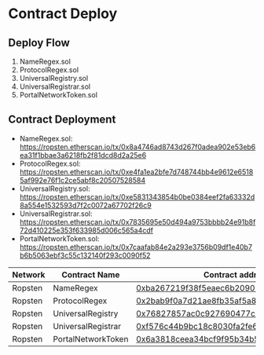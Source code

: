 # Contract Deploy

## Deploy Flow

1. NameRegex.sol
2. ProtocolRegex.sol
3. UniversalRegistry.sol
4. UniversalRegistrar.sol
5. PortalNetworkToken.sol

## Contract Deployment

- NameRegex.sol: https://ropsten.etherscan.io/tx/0x8a4746ad8743d267f0adea902e53eb6ea31f1bbae3a6218fb2f81dcd8d2a25e6
- ProtocolRegex.sol: https://ropsten.etherscan.io/tx/0xe4fa1ea2bfe7d748744bb4e9612e65185af992e76f1c2ce5abf8c20507528584
- UniversalRegistry.sol: https://ropsten.etherscan.io/tx/0xe5831343854b0be0384eef2fa63332d8a554e1532593d7f2c0072a67702f26c9
- UniversalRegistrar.sol: https://ropsten.etherscan.io/tx/0x7835695e50d494a9753bbbb24e91b8f72d410225e353f633985d006c565a4cdf
- PortalNetworkToken.sol: https://ropsten.etherscan.io/tx/0x7caafab84e2a293e3756b09df1e40b7b6b5063ebf3c55c132140f293c0090f52


| Network    | Contract Name      | Contract address                                   | Transaction hash
|------------|--------------------|----------------------------------------------------|---------------------
| Ropsten    | NameRegex          | [0xba267219f38f5eaec6b20902f6684b1c8f0de70e](https://ropsten.etherscan.io/address/0xba267219f38f5eaec6b20902f6684b1c8f0de70e) | [0x8a4746ad8743d267f0adea902e53eb6ea31f1bbae3a6218fb2f81dcd8d2a25e6](https://ropsten.etherscan.io/tx/0x8a4746ad8743d267f0adea902e53eb6ea31f1bbae3a6218fb2f81dcd8d2a25e6)
| Ropsten    | ProtocolRegex      | [0x2bab9f0a7d21ae8fb35af5a88eacc66cfdbc541a](https://ropsten.etherscan.io/address/0x2bab9f0a7d21ae8fb35af5a88eacc66cfdbc541a) | [0xe4fa1ea2bfe7d748744bb4e9612e65185af992e76f1c2ce5abf8c20507528584](https://ropsten.etherscan.io/tx/0xe4fa1ea2bfe7d748744bb4e9612e65185af992e76f1c2ce5abf8c20507528584)
| Ropsten    | UniversalRegistry  | [0x76827857ac0c927690477c9d6667ffafc57247db](https://ropsten.etherscan.io/address/0x76827857ac0c927690477c9d6667ffafc57247db) | [0xe5831343854b0be0384eef2fa63332d8a554e1532593d7f2c0072a67702f26c9](https://ropsten.etherscan.io/tx/0xe5831343854b0be0384eef2fa63332d8a554e1532593d7f2c0072a67702f26c9)
| Ropsten    | UniversalRegistrar | [0xf576c44b9bc18c8030fa2fe62e1fe1e03e280abc](https://ropsten.etherscan.io/address/0xf576c44b9bc18c8030fa2fe62e1fe1e03e280abc) | [0x7835695e50d494a9753bbbb24e91b8f72d410225e353f633985d006c565a4cdf](https://ropsten.etherscan.io/tx/0x7835695e50d494a9753bbbb24e91b8f72d410225e353f633985d006c565a4cdf)
| Ropsten    | PortalNetworkToken | [0x6a3818ceea34bcf9f95b34b5f90e02071f4e757c](https://ropsten.etherscan.io/address/0x6a3818ceea34bcf9f95b34b5f90e02071f4e757c) | [0x7caafab84e2a293e3756b09df1e40b7b6b5063ebf3c55c132140f293c0090f52](https://ropsten.etherscan.io/tx/0x7caafab84e2a293e3756b09df1e40b7b6b5063ebf3c55c132140f293c0090f52)
